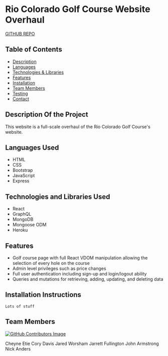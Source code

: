# Rio Colorado Golf Course Website Overhaul

[GITHUB REPO](https://github.com/Chewbakkah/UTA-Final-Project/tree/main/rio-colorado-golf)

<!-- [Link to Heroku](https://github.com/Chewbakkah/UTA-Final-Project/tree/main/rio-colorado-golf) -->

## Table of Contents

- [Description](#description-of-the-project)
- [Languages](#languages-used)
- [Technologies & Libraries](#technologies-and-libraries-used)
- [Features](#features)
- [Installation](#installation-instructions)
- [Team Members](#team-members)
- [Testing](#testing-instructions)
- [Contact](#contact-information)

## Description Of the Project

This website is a full-scale overhaul of the Rio Colorado Golf Course's website.

## Languages Used

- HTML
- CSS
- Bootstrap
- JavaScript
- Express

## Technologies and Libraries Used

- React
- GraphQL
- MongoDB
- Mongoose ODM
- Heroku

## Features

- Golf course page with full React VDOM manipulation allowing the selection of every hole on the course
- Admin level privileges such as price changes
- Full user authentication including sign-up and login/logout ability
- Queries and mutations for retrieving, adding, updating, and deleting data

## Installation Instructions

```
Lots of stuff
```

## Team Members

[![GitHub Contributors Image](https://contrib.rocks/image?repo=Chewbakkah/UTA-Final-Project)](https://github.com/Chewbakkah/UTA-Final-Project/graphs/contributors)

Cheyne Etie
Cory Davis
Jared Worsham
Jarrett Fullington
John Armstrong
Nick Anders
